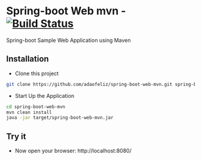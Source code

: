 Spring-boot Web mvn - [![Build Status](https://travis-ci.org/adaofeliz/spring-boot-web-mvn.png)](https://travis-ci.org/adaofeliz/spring-boot-web-mvn)
===================

Spring-boot Sample Web Application using Maven

Installation
--------------
* Clone this project
```sh
git clone https://github.com/adaofeliz/spring-boot-web-mvn.git spring-boot-web-mvn
```

* Start Up the Application
```sh
cd spring-boot-web-mvn
mvn clean install
java -jar target/spring-boot-web-mvn.jar
```

Try it
--------------
- Now open your browser: http://localhost:8080/

